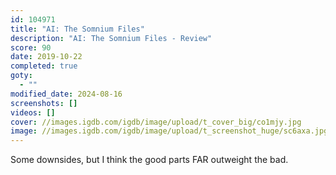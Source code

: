 ```yaml
---
id: 104971
title: "AI: The Somnium Files"
description: "AI: The Somnium Files - Review"
score: 90
date: 2019-10-22
completed: true
goty:
  - ""
modified_date: 2024-08-16
screenshots: []
videos: []
cover: //images.igdb.com/igdb/image/upload/t_cover_big/co1mjy.jpg
image: //images.igdb.com/igdb/image/upload/t_screenshot_huge/sc6axa.jpg
---
```

Some downsides, but I think the good parts FAR outweight the bad.